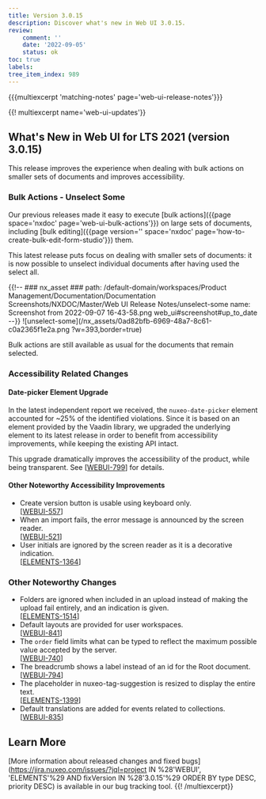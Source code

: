 ```yaml
---
title: Version 3.0.15
description: Discover what's new in Web UI 3.0.15.
review:
    comment: ''
    date: '2022-09-05'
    status: ok
toc: true
labels:
tree_item_index: 989
---
```


{{{multiexcerpt 'matching-notes' page='web-ui-release-notes'}}}

{{! multiexcerpt name='web-ui-updates'}}
## What's New in Web UI for LTS 2021 (version 3.0.15)

This release improves the experience when dealing with bulk actions on smaller sets of documents and improves accessibility.

### Bulk Actions - Unselect Some

Our previous releases made it easy to execute [bulk actions]({{page space='nxdoc' page='web-ui-bulk-actions'}}) on large sets of documents, including [bulk editing]({{page version='' space='nxdoc' page='how-to-create-bulk-edit-form-studio'}}) them.

This latest release puts focus on dealing with smaller sets of documents: it is now possible to unselect individual documents after having used the select all.

{{!--     ### nx_asset ###
    path: /default-domain/workspaces/Product Management/Documentation/Documentation Screenshots/NXDOC/Master/Web UI Release Notes/unselect-some
    name: Screenshot from 2022-09-07 16-43-58.png
    web_ui#screenshot#up_to_date
--}}
![unselect-some](/nx_assets/0ad82bfb-6969-48a7-8c61-c0a2365f1e2a.png ?w=393,border=true)

Bulk actions are still available as usual for the documents that remain selected.

### Accessibility Related Changes

#### Date-picker Element Upgrade

In the latest independent report we received, the `nuxeo-date-picker` element accounted for ~25% of the identified violations. Since it is based on an element provided by the Vaadin library, we upgraded the underlying element to its latest release in order to benefit from accessibility improvements, while keeping the existing API intact.

This upgrade dramatically improves the accessibility of the product, while being transparent. See [[WEBUI-799](https://jira.nuxeo.com/browse/WEBUI-799)] for details.

#### Other Noteworthy Accessibility Improvements

- Create version button is usable using keyboard only.<br/>[[WEBUI-557](https://jira.nuxeo.com/browse/WEBUI-557)]
- When an import fails, the error message is announced by the screen reader.<br/>[[WEBUI-521](https://jira.nuxeo.com/browse/WEBUI-521)]
- User initials are ignored by the screen reader as it is a decorative indication.<br/>[[ELEMENTS-1364](https://jira.nuxeo.com/browse/ELEMENTS-1364)]

### Other Noteworthy Changes

- Folders are ignored when included in an upload instead of making the upload fail entirely, and an indication is given.<br/>[[ELEMENTS-1514](https://jira.nuxeo.com/browse/ELEMENTS-1514)]
- Default layouts are provided for user workspaces.<br/>[[WEBUI-841](https://jira.nuxeo.com/browse/WEBUI-841)]
- The `order` field limits what can be typed to reflect the maximum possible value accepted by the server.<br/>[[WEBUI-740](https://jira.nuxeo.com/browse/WEBUI-740)]
- The breadcrumb shows a label instead of an id for the Root document.<br/>[[WEBUI-794](https://jira.nuxeo.com/browse/WEBUI-794)]
- The placeholder in nuxeo-tag-suggestion is resized to display the entire text.<br/>[[ELEMENTS-1399](https://jira.nuxeo.com/browse/ELEMENTS-1399)]
- Default translations are added for events related to collections.<br/>[[WEBUI-835](https://jira.nuxeo.com/browse/WEBUI-835)]


## Learn More

[More information about released changes and fixed bugs](https://jira.nuxeo.com/issues/?jql=project IN %28'WEBUI', 'ELEMENTS'%29 AND fixVersion IN %28'3.0.15'%29 ORDER BY type DESC, priority DESC) is available in our bug tracking tool.
{{! /multiexcerpt}}
